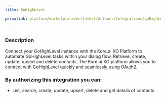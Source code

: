 ```yaml
---
title: GoHighLevel

permalink: platform/marketplace/en/latest/Actions/Integrations/goHighLevel_DESC

---
```


### Description

Connect your GoHighLevel instance with the Kore.ai XO Platform to automate GoHighLevel tasks within your dialog flow. Retrieve, create, update, upsert and delete contacts. The Kore.ai XO platform allows you to connect with GoHighLevel quickly and seamlessly using OAuth2.    
### By authorizing this integration you can:
- List, search, create, update, upsert, delete and get details of contacts.
